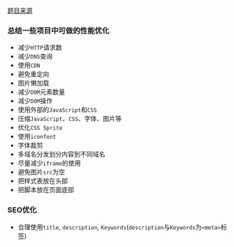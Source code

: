 [题目来源](https://blog.ihoey.com/posts/Interview/2018-02-28-alibaba-interview.html)
### 总结一些项目中可做的性能优化
+ 减少`HTTP`请求数
+ 减少`DNS`查询
+ 使用`CDN`
+ 避免重定向
+ 图片懒加载
+ 减少`DOM`元素数量
+ 减少`DOM`操作
+ 使用外部的`JavaScript`和`CSS`
+ 压缩`JavaScript`、`CSS`、字体、图片等
+ 优化`CSS Sprite`
+ 使用`iconfont`
+ 字体裁剪
+ 多域名分发划分内容到不同域名
+ 尽量减少`iframe`的使用
+ 避免图片`src`为空
+ 把样式表放在头部
+ 把脚本放在页面底部

### SEO优化
+ 合理使用`title`, `description`, `Keywords`(`description`与`Keywords`为`<meta>`标签)
